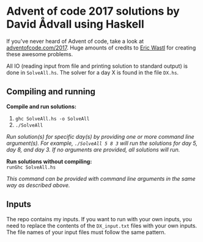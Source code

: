 # Advent of code 2017 solutions by David Ådvall using Haskell

If you've never heard of Advent of code, take a look at [adventofcode.com/2017](https://adventofcode.com/2017). Huge amounts of credits to [Eric Wastl](http://was.tl) for creating these awesome problems.

All IO (reading input from file and printing solution to standard output) is done in `SolveAll.hs`. The solver for a day X is found in the file `DX.hs`.

## Compiling and running

__Compile and run solutions:__  
1. `ghc SolveAll.hs -o SolveAll`  
2. `./SolveAll` 

_Run solution(s) for specific day(s) by providing one or more command line argument(s). For example, `./SolveAll 5 8 3` will run the solutions for day 5, day 8, and day 3. If no arguments are provided, all solutions will run._

__Run solutions without compiling:__  
`runGhc SolveAll.hs`

_This command can be provided with command line arguments in the same way as described above._

## Inputs
The repo contains my inputs. If you want to run with your own inputs, you need to replace the contents of the `DX_input.txt` files with your own inputs. The file names of your input files must follow the same pattern.